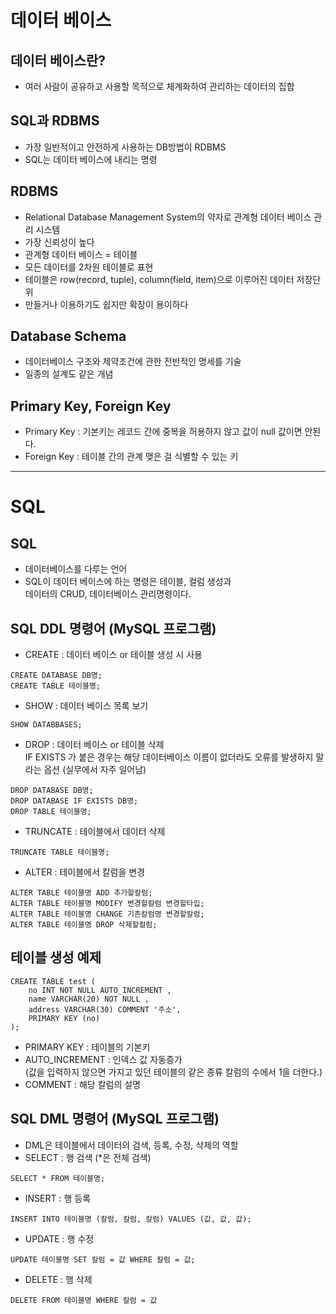 # 데이터 베이스

## 데이터 베이스란?
- 여러 사람이 공유하고 사용할 목적으로 체계화하여 관리하는 데이터의 집합

## SQL과 RDBMS
- 가장 일반적이고 안전하게 사용하는 DB방법이 RDBMS
- SQL는 데이터 베이스에 내리는 명령

## RDBMS
- Relational Database Management System의 약자로 관계형 데이터 베이스 관리 시스템
- 가장 신뢰성이 높다
- 관계형 데이터 베이스 = 테이블
- 모든 데이터를 2차원 테이블로 표현
- 테이블은 row(record, tuple), column(field, item)으로 이루어진 데이터 저장단위
- 만들거나 이용하기도 쉽지만 확장이 용이하다

## Database Schema
- 데이터베이스 구조와 제약조건에 관한 전반적인 명세를 기술
- 일종의 설계도 같은 개념

## Primary Key, Foreign Key
- Primary Key : 기본키는 레코드 간에 중복을 허용하지 않고 값이 null 값이면 안된다.
- Foreign Key : 테이블 간의 관계 맺은 걸 식별할 수 있는 키

***

# SQL

## SQL
- 데이터베이스를 다루는 언어
- SQL이 데이터 베이스에 하는 명령은 테이블, 컬럼 생성과  
데이터의 CRUD, 데이터베이스 관리명령이다.

## SQL DDL 명령어 (MySQL 프로그램)
- CREATE : 데이터 베이스 or 테이블 생성 시 사용

```
CREATE DATABASE DB명;
CREATE TABLE 테이블명;
```

- SHOW : 데이터 베이스 목록 보기

```
SHOW DATABBASES;
```

- DROP : 데이터 베이스 or 테이블 삭제  
IF EXISTS 가 붙은 경우는 해당 데이터베이스 이름이 없더라도 오류를 발생하지 말라는 옵션 (실무에서 자주 일어남)

```
DROP DATABASE DB명;
DROP DATABASE IF EXISTS DB명;
DROP TABLE 테이블명;
```

- TRUNCATE : 테이블에서 데이터 삭제

```
TRUNCATE TABLE 테이블명;
```

- ALTER : 테이블에서 칼럼을 변경

```
ALTER TABLE 테이블명 ADD 추가할칼럼;
ALTER TABLE 테이블명 MODIFY 변경할칼럼 변경할타입;
ALTER TABLE 테이블명 CHANGE 기존칼럼명 변경할칼럼;
ALTER TABLE 테이블명 DROP 삭제할컬럼;
```
## 테이블 생성 예제

```
CREATE TABLE test (
    no INT NOT NULL AUTO_INCREMENT ,
    name VARCHAR(20) NOT NULL ,
    address VARCHAR(30) COMMENT '주소',
    PRIMARY KEY (no)
);
```

- PRIMARY KEY : 테이블의 기본키
- AUTO_INCREMENT : 인덱스 값 자동증가  
(값을 입력하지 않으면 가지고 있던 테이블의 같은 종류 칼럼의 수에서 1을 더한다.)
- COMMENT : 해당 칼럼의 설명

## SQL DML 명령어 (MySQL 프로그램)

- DML은 테이블에서 데이터의 검색, 등록, 수정, 삭제의 역할
- SELECT : 행 검색 (*은 전체 검색)

```
SELECT * FROM 테이블명;
```

- INSERT : 행 등록

```
INSERT INTO 테이블명 (칼럼, 칼럼, 칼럼) VALUES (값, 값, 값);
```

- UPDATE : 행 수정

```
UPDATE 테이블명 SET 칼럼 = 값 WHERE 칼럼 = 값;
```

- DELETE : 행 삭제

```
DELETE FROM 테이블명 WHERE 칼럼 = 값
```

